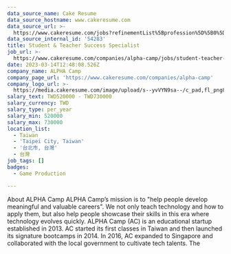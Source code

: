 ```yaml
---
data_source_name: Cake Resume
data_source_hostname: www.cakeresume.com
data_source_url: >-
  https://www.cakeresume.com/jobs?refinementList%5Bprofession%5D%5B0%5D=game-production&range%5Bsalary_range%5D%5Bmin%5D=200000
data_source_internal_id: '54283'
title: Student & Teacher Success Specialist
job_url: >-
  https://www.cakeresume.com/companies/alpha-camp/jobs/student-teacher-success-specialist
date: 2023-03-14T12:48:08.526Z
company_name: ALPHA Camp
company_page_url: 'https://www.cakeresume.com/companies/alpha-camp'
company_logo_url: >-
  https://media.cakeresume.com/image/upload/s--yvVYN9sa--/c_pad,fl_png8,h_200,w_200/v1548316744/ribjsyna9cm9tm4pkv63.png
salary_text: TWD520000 - TWD730000
salary_currency: TWD
salary_type: per_year
salary_min: 520000
salary_max: 730000
location_list:
  - Taiwan
  - 'Taipei City, Taiwan'
  - '台北市, 台灣'
  - 台灣
job_tags: []
badges:
  - Game Production

---
```


About ALPHA Camp ALPHA Camp’s mission is to "help people develop meaningful and valuable careers". We not only teach technology and how to apply them, but also help people showcase their skills in this era where technology evolves quickly. ALPHA Camp (AC) is an educational startup established in 2013. AC started its first classes in Taiwan and then launched its signature bootcamps in 2014. In 2016, AC expanded to Singapore and collaborated with the local government to cultivate tech talents. The